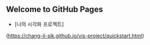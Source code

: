 ## Welcome to GitHub Pages

- [나의 시각화 프로젝트]

(https://chang-il-sik.github.io/vis-project/quickstart.html)
